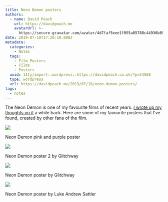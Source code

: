 ```yaml
---
title: Neon Demon posters
authors:
  - name: David Peach
    url: https://davidpeach.me
    avatarUrl: >-
      https://secure.gravatar.com/avatar/4d7faf5eee1f055a85788c44936b8995eaab6dfb004e7854ec747ccb272e91ee?s=96&d=mm&r=g
date: 2019-07-18T17:20:10.000Z
metadata:
  categories:
    - Notes
  tags:
    - Film Posters
    - Films
    - Posters
  uuid: 11ty/import::wordpress::https://davidpeach.co.uk/?p=34568
  type: wordpress
  url: https://davidpeach.me/2019/07/18/neon-demon-posters/
tags:
  - notes
---
```

The Neon Demon is one of my favourite films of recent years. [I wrote up my thoughts on it](https://davidpeach.me/2017/10/02/thoughts-on-the-film-neon-demon/) a while back. Here are some of my favourite posters that I’ve found, created by other fans of the film.

[![](/assets/Neon-Demon-pink-and-purple-pos-f7MvMBOpACjg.jpg)](/assets/Neon-Demon-pink-and-purple-pos-f7MvMBOpACjg.jpg)

Neon Demon pink and purple poster

[![](/assets/Neon-Demon-poster-2-by-Glitchw-iKQ8rgbFYGwf.jpg)](/assets/Neon-Demon-poster-2-by-Glitchw-iKQ8rgbFYGwf.jpg)

Neon Demon poster 2 by Glitchway

[![](/assets/Neon-Demon-poster-by-Glitchway-CCyTkYurxtLq.jpg)](/assets/Neon-Demon-poster-by-Glitchway-CCyTkYurxtLq.jpg)

Neon Demon poster by Glitchway

[![](/assets/Neon-Demon-poster-by-Luke-Andr-1Ds80j1sc5Yy.jpg)](/assets/Neon-Demon-poster-by-Luke-Andr-1Ds80j1sc5Yy.jpg)

Neon Demon poster by Luke Andrew Sattler